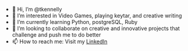 - 👋 Hi, I’m @tkennelly
- 👀 I’m interested in Video Games, playing keytar, and creative writing
- 🌱 I’m currently learning Python, postgreSQL, Ruby 
- 💞️ I’m looking to collaborate on creative and innovative projects that challenge and push me to do better
- 📫 How to reach me: Visit my [LinkedIn](https://www.linkedin.com/in/theresa-kennelly/)

<!---
tkennelly/tkennelly is a ✨ special ✨ repository because its `README.md` (this file) appears on your GitHub profile.
You can click the Preview link to take a look at your changes.
--->
